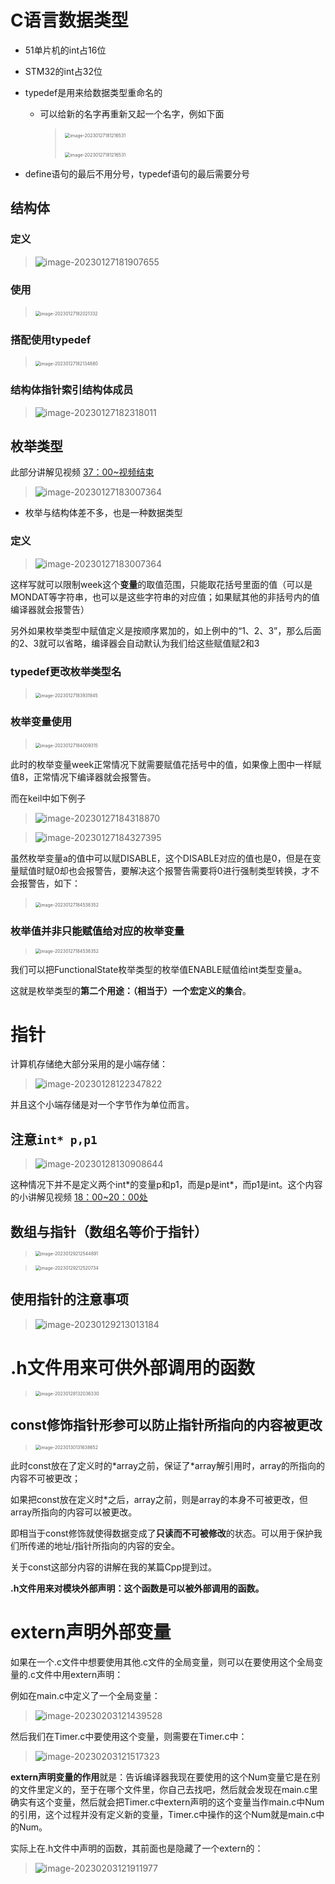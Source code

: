 # C语言数据类型

- 51单片机的int占16位

- STM32的int占32位

- typedef是用来给数据类型重命名的

    - 可以给新的名字再重新又起一个名字，例如下面

        > ​	<img src="D:\大学\单片机学习\C语言数据类型\C-MCU-\image-20230127181216531-167481659277412.png" alt="image-20230127181216531" style="zoom:50%;" />
        >
        > ​	<img src="D:\大学\单片机学习\C语言数据类型\C-MCU-\image-20230127181216531.png" alt="image-20230127181216531" style="zoom:50%;" />

- define语句的最后不用分号，typedef语句的最后需要分号

## 结构体

### 定义

> ![image-20230127181907655](D:\大学\单片机学习\C语言数据类型\C-MCU-\image-20230127181907655-167489086157315.png)

### 使用

> ​	<img src="D:\大学\单片机学习\C语言数据类型\C-MCU-\image-20230127182021332-167489087137417.png" alt="image-20230127182021332" style="zoom:50%;" />

### 搭配使用typedef

> ​	<img src="D:\大学\单片机学习\C语言数据类型\C-MCU-\image-20230127182134880-167489088216019.png" alt="image-20230127182134880" style="zoom:50%;" />

### 结构体指针索引结构体成员

> ![image-20230127182318011](D:\大学\单片机学习\C语言数据类型\C-MCU-\image-20230127182318011-167489089364621.png)

## 枚举类型

此部分讲解见视频 [37：00~视频结束](https://www.bilibili.com/video/BV1th411z7sn/?p=7&spm_id_from=333.1007.top_right_bar_window_history.content.click&vd_source=b8a7d9f6d396acb27e811371a96d6e9a)

> ![image-20230127183007364](D:\大学\单片机学习\C语言数据类型\C-MCU-\image-20230127183007364-167489090218323.png)

- 枚举与结构体差不多，也是一种数据类型

### 定义

> ![image-20230127183007364](D:\大学\单片机学习\C语言数据类型\C-MCU-\image-20230127183007364-167489090842925.png)

这样写就可以限制week这个**变量**的取值范围，只能取花括号里面的值（可以是MONDAT等字符串，也可以是这些字符串的对应值；如果赋其他的非括号内的值编译器就会报警告）

另外如果枚举类型中赋值定义是按顺序累加的，如上例中的“1、2、3”，那么后面的2、3就可以省略，编译器会自动默认为我们给这些赋值赋2和3

### typedef更改枚举类型名

> ​	<img src="D:\大学\单片机学习\C语言数据类型\C-MCU-\image-20230127183931845-167489092919627.png" alt="image-20230127183931845" style="zoom:50%;" />

### 枚举变量使用

> ​	<img src="D:\大学\单片机学习\C语言数据类型\C-MCU-\image-20230127184009315-167489093847029.png" alt="image-20230127184009315" style="zoom:50%;" />

此时的枚举变量week正常情况下就需要赋值花括号中的值，如果像上图中一样赋值8，正常情况下编译器就会报警告。

而在keil中如下例子

> ![image-20230127184318870](D:\大学\单片机学习\C语言数据类型\C-MCU-\image-20230127184318870.png)

> ![image-20230127184327395](D:\大学\单片机学习\C语言数据类型\C-MCU-\image-20230127184327395-167489096451332.png)

虽然枚举变量a的值中可以赋DISABLE，这个DISABLE对应的值也是0，但是在变量赋值时赋0却也会报警告，要解决这个报警告需要将0进行强制类型转换，才不会报警告，如下：

> ​	<img src="D:\大学\单片机学习\C语言数据类型\C-MCU-\image-20230127184538352-167489096978534.png" alt="image-20230127184538352" style="zoom:50%;" />

### 枚举值并非只能赋值给对应的枚举变量

> <img src="D:\大学\单片机学习\C语言数据类型\C-MCU-\image-20230127184538352-167489097833036.png" alt="image-20230127184538352" style="zoom:50%;" />

我们可以把FunctionalState枚举类型的枚举值ENABLE赋值给int类型变量a。

这就是枚举类型的**第二个用途：（相当于）一个宏定义的集合**。

# 指针

计算机存储绝大部分采用的是小端存储：

> ![image-20230128122347822](D:\大学\单片机学习\C语言数据类型\C-MCU-\image-20230128122347822.png)

并且这个小端存储是对一个字节作为单位而言。

## 注意`int* p,p1`

> ![image-20230128130908644](D:\大学\单片机学习\C语言数据类型\C-MCU-\image-20230128130908644.png)

这种情况下并不是定义两个int*的变量p和p1，而是p是int\*，而p1是int。这个内容的小讲解见视频 [18：00~20：00处](https://www.bilibili.com/video/BV1Mb4y1X7dz/?spm_id_from=333.999.0.0&vd_source=b8a7d9f6d396acb27e811371a96d6e9a)

## 数组与指针（数组名等价于指针）

> <img src="D:\大学\单片机学习\C语言数据类型\C-MCU-\image-20230129212544891.png" alt="image-20230129212544891" style="zoom:50%;" />

> <img src="D:\大学\单片机学习\C语言数据类型\C-MCU-\image-20230129212520734.png" alt="image-20230129212520734" style="zoom:50%;" />

## 使用指针的注意事项

> ![image-20230129213013184](D:\大学\单片机学习\C语言数据类型\C-MCU-\image-20230129213013184.png)

# .h文件用来可供外部调用的函数

> <img src="D:\大学\单片机学习\C语言数据类型\C-MCU-\image-20230128132036330.png" alt="image-20230128132036330" style="zoom:50%;" />

## const修饰指针形参可以防止指针所指向的内容被更改

> <img src="D:\大学\单片机学习\C语言数据类型\C-MCU-\image-20230130131638652.png" alt="image-20230130131638652" style="zoom: 50%;" />

此时const放在了定义时的*array之前，保证了\*array解引用时，array的所指向的内容不可被更改；

如果把const放在定义时*之后，array之前，则是array的本身不可被更改，但array所指向的内容可以被更改。

即相当于const修饰就使得数据变成了**只读而不可被修改**的状态。可以用于保护我们所传递的地址/指针所指向的内容的安全。

关于const这部分内容的讲解在我的某篇Cpp提到过。

**.h文件用来对模块外部声明：这个函数是可以被外部调用的函数。**

# extern声明外部变量

如果在一个.c文件中想要使用其他.c文件的全局变量，则可以在要使用这个全局变量的.c文件中用extern声明：

例如在main.c中定义了一个全局变量：

> ![image-20230203121439528](D:\大学\单片机学习\C语言数据类型\C-MCU-\image-20230203121439528.png)

然后我们在Timer.c中要使用这个变量，则需要在Timer.c中：

> ![image-20230203121517323](D:\大学\单片机学习\C语言数据类型\C-MCU-\image-20230203121517323.png)

**extern声明变量的作用**就是：告诉编译器我现在要使用的这个Num变量它是在别的文件里定义的，至于在哪个文件里，你自己去找吧，然后就会发现在main.c里确实有这个变量，然后就会把Timer.c中extern声明的这个变量当作main.c中Num的引用，这个过程并没有定义新的变量，Timer.c中操作的这个Num就是main.c中的Num。

实际上在.h文件中声明的函数，其前面也是隐藏了一个extern的：

> ![image-20230203121911977](D:\大学\单片机学习\C语言数据类型\C-MCU-\image-20230203121911977.png)